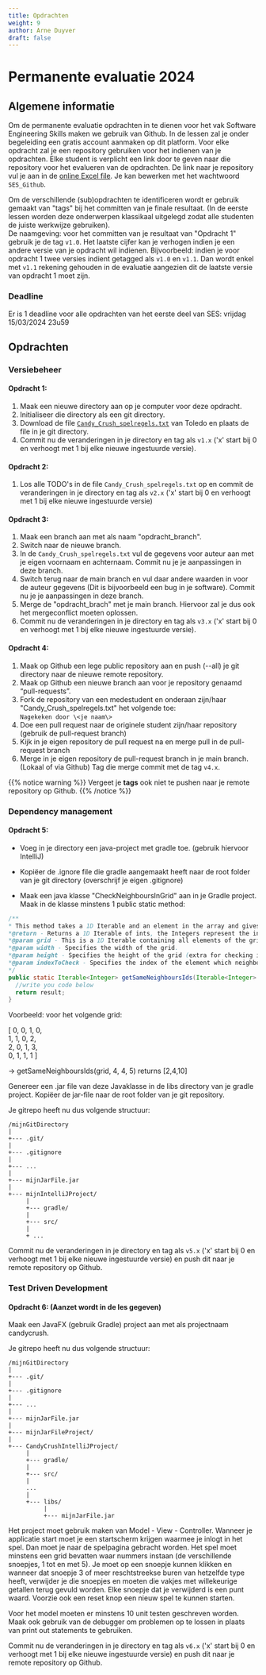 ```yaml
---
title: Opdrachten
weight: 9
author: Arne Duyver
draft: false
---
```

# Permanente evaluatie 2024
## Algemene informatie
Om de permanente evaluatie opdrachten in te dienen voor het vak Software Engineering Skills maken we gebruik van Github. In de lessen zal je onder begeleiding een gratis account aanmaken op dit platform. Voor elke opdracht zal je een repository gebruiken voor het indienen van je opdrachten. Elke student is verplicht een link door te geven naar die repository voor het evalueren van de opdrachten. 
De link naar je repository vul je aan in de [online Excel file](https://kuleuven-my.sharepoint.com/:x:/g/personal/koen_yskout_kuleuven_be/EcY4jplKXppFlj2tKbjM7UYBQYTlTcv6HnnEU1H8G6aEGg?e=tNfkXd). Je kan bewerken met het wachtwoord `SES_Github`. 

Om de verschillende (sub)opdrachten te identificeren wordt er gebruik gemaakt van "tags" bij het committen van je finale resultaat. (In de eerste lessen worden deze onderwerpen klassikaal uitgelegd zodat alle studenten de juiste werkwijze gebruiken).  
De naamgeving: voor het committen van je resultaat van "Opdracht 1" gebruik je de tag `v1.0`. Het laatste cijfer kan je verhogen indien je een andere versie van je opdracht wil indienen. Bijvoorbeeld: indien je voor opdracht 1 twee versies indient getagged als `v1.0` en `v1.1`. Dan wordt enkel met `v1.1` rekening gehouden in de evaluatie aangezien dit de laatste versie van opdracht 1 moet zijn.  

### Deadline 
Er is 1 deadline voor alle opdrachten van het eerste deel van SES: vrijdag 15/03/2024 23u59 

## Opdrachten

### Versiebeheer
#### Opdracht 1:
1. Maak een nieuwe directory aan op je computer voor deze opdracht. 
2. Initialiseer die directory als een git directory. 
3. Download de file [`Candy_Crush_spelregels.txt`](/files/Candy_Crush_spelregels.txt) van Toledo en plaats de file in je git directory.
4. Commit nu de veranderingen in je directory en tag als `v1.x` ('x' start bij 0 en verhoogt met 1 bij elke nieuwe ingestuurde versie). 
#### Opdracht 2:
1. Los alle TODO's in de file `Candy_Crush_spelregels.txt` op en commit de veranderingen in je directory en tag als `v2.x` ('x' start bij 0 en verhoogt met 1 bij elke nieuwe ingestuurde versie)
#### Opdracht 3:
1. Maak een branch aan met als naam "opdracht_branch".
2. Switch naar de nieuwe branch.
3. In de `Candy_Crush_spelregels.txt` vul de gegevens voor auteur aan met je eigen voornaam en achternaam. Commit nu je je aanpassingen in deze branch.
4. Switch terug naar de main branch en vul daar andere waarden in voor de auteur gegevens (Dit is bijvoorbeeld een bug in je software). Commit nu je je aanpassingen in deze branch.
5. Merge de "opdracht_brach" met je main branch. Hiervoor zal je dus ook het mergeconflict moeten oplossen.
6. Commit nu de veranderingen in je directory en tag als `v3.x` ('x' start bij 0 en verhoogt met 1 bij elke nieuwe ingestuurde versie). 
#### Opdracht 4:
1. Maak op Github een lege public repository aan en push (--all) je git directory naar de nieuwe remote repository. 
2. Maak op Github een nieuwe branch aan voor je repository genaamd “pull-requests”.
3. Fork de repository van een medestudent en onderaan zijn/haar "Candy_Crush_spelregels.txt" het volgende toe:<br/> 
`Nagekeken door \<je naam\>`<br/>
4. Doe een pull request naar de originele student zijn/haar repository (gebruik de pull-request branch) 
5. Kijk in je eigen repository de pull request na en merge pull in de pull-request branch 
6. Merge in je eigen repository de pull-request branch in je main branch. (Lokaal of via Github) Tag die merge commit met de tag `v4.x`.

{{% notice warning %}}
Vergeet je **tags** ook niet te pushen naar je remote repository op Github.
{{% /notice %}}

### Dependency management
#### Opdracht 5:
- Voeg in je directory een java-project met gradle toe. (gebruik hiervoor IntelliJ) 
- Kopiëer de .ignore file die gradle aangemaakt heeft naar de root folder van je git directory (overschrijf je eigen .gitignore)

- Maak een java klasse "CheckNeighboursInGrid" aan in je Gradle project. Maak in de klasse minstens 1 public static method: 

```java
/** 
* This method takes a 1D Iterable and an element in the array and gives back an iterable containing the indexes of all neighbours with the same value as the specified element 
*@return - Returns a 1D Iterable of ints, the Integers represent the indexes of all neighbours with the same value as the specified element on index 'indexToCheck'. 
*@param grid - This is a 1D Iterable containing all elements of the grid. The elements are integers. 
*@param width - Specifies the width of the grid. 
*@param height - Specifies the height of the grid (extra for checking if 1D grid is complete given the specified width) 
*@param indexToCheck - Specifies the index of the element which neighbours that need to be checked 
*/ 
public static Iterable<Integer> getSameNeighboursIds(Iterable<Integer> grid,int width, int height, int indexToCheck){ 
  //write you code below 
  return result; 
} 
``` 

Voorbeeld: voor het volgende grid: 

[ 0, 0, 1, 0, <br>
  1, 1, 0, 2, <br>
  2, 0, 1, 3, <br>
  0, 1, 1, 1 ] 

-> getSameNeighboursIds(grid, 4, 4, 5) returns [2,4,10] 

Genereer een .jar file van deze Javaklasse in de libs directory van je gradle project. Kopiëer de jar-file naar de root folder van je git repository. 

Je gitrepo heeft nu dus volgende structuur:
```
/mijnGitDirectory
|
+--- .git/
|
+--- .gitignore
|
+--- ...
|
+--- mijnJarFile.jar
|
+--- mijnIntelliJProject/
     |
     +--- gradle/
     |
     +--- src/
     |
     + ...

```

Commit nu de veranderingen in je directory en tag als `v5.x` ('x' start bij 0 en verhoogt met 1 bij elke nieuwe ingestuurde versie) en push dit naar je remote repository op Github.

### Test Driven Development
#### Opdracht 6: (Aanzet wordt in de les gegeven)

Maak een JavaFX (gebruik Gradle) project aan met als projectnaam candycrush.

Je gitrepo heeft nu dus volgende structuur:
```
/mijnGitDirectory
|
+--- .git/
|
+--- .gitignore
|
+--- ...
|
+--- mijnJarFile.jar
|
+--- mijnJarFileProject/
|
+--- CandyCrushIntelliJProject/
     |
     +--- gradle/
     |
     +--- src/
     |
     ...
     |
     +--- libs/
          |
          +--- mijnJarFile.jar
```

Het project moet gebruik maken van Model - View - Controller. Wanneer je applicatie start moet je een startscherm krijgen waarmee je inlogt in het spel. Dan moet je naar de spelpagina gebracht worden. Het spel moet minstens een grid bevatten waar nummers instaan (de verschillende snoepjes, 1 tot en met 5). Je moet op een snoepje kunnen klikken en wanneer dat snoepje 3 of meer reschtstreekse buren van hetzelfde type heeft, verwijder je die snoepjes en moeten die vakjes met willekeurige getallen terug gevuld worden. Elke snoepje dat je verwijderd is een punt waard. Voorzie ook een reset knop een nieuw spel te kunnen starten.

Voor het model moeten er minstens 10 unit testen geschreven worden. Maak ook gebruik van de debugger om problemen op te lossen in plaats van print out statements te gebruiken.

Commit nu de veranderingen in je directory en tag als `v6.x` ('x' start bij 0 en verhoogt met 1 bij elke nieuwe ingestuurde versie) en push dit naar je remote repository op Github.